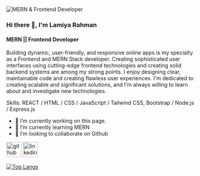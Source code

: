 ![MERN & Frontend Developer](https://i.imghippo.com/files/Zjnl5135JdI.PNG)


### Hi there 👋, I'm Lamiya Rahman
#### MERN  ||  Frontend Developer

Building dynamic, user-friendly, and responsive online apps is my specialty as a Frontend and MERN Stack developer. Creating sophisticated user interfaces using cutting-edge frontend technologies and creating solid backend systems are among my strong points. I enjoy designing clear, maintainable code and creating flawless user experiences. I'm dedicated to creating scalable and significant solutions, and I'm always willing to learn about and investigate new technologies.

Skills: REACT / HTML / CSS / JavaScript / Tailwind CSS, Bootstrap / Node.js / Express.js

- 🔭 I’m currently working on this page. 
- 🌱 I’m currently learning MERN 
- 👯 I’m looking to collaborate on Github 


[<img src='https://cdn.jsdelivr.net/npm/simple-icons@3.0.1/icons/github.svg' alt='github' height='40'>](https://github.com/lamiyaarahman)  [<img src='https://cdn.jsdelivr.net/npm/simple-icons@3.0.1/icons/linkedin.svg' alt='linkedin' height='40'>](https://www.linkedin.com/in/https://www.linkedin.com/in/lamiyarahman//)  

[![Top Langs](https://github-readme-stats.vercel.app/api/top-langs/?username=lamiyaarahman)](https://github.com/anuraghazra/github-readme-stats)
